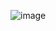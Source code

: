 ![image](https://user-images.githubusercontent.com/99856533/190564037-1143bba7-7462-418b-b4c5-81eca7a897ad.png)


